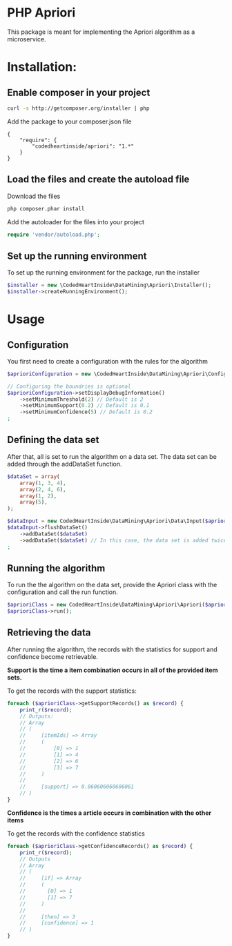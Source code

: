PHP Apriori
===========

This package is meant for implementing the Apriori algorithm as a microservice.

# Installation:

## Enable composer in your project

```bash
curl -s http://getcomposer.org/installer | php
```

Add the package to your composer.json file

```
{
    "require": {
        "codedheartinside/apriori": "1.*"
    }
}
```

## Load the files and create the autoload file

Download the files

```bash
php composer.phar install
```

Add the autoloader for the files into your project

```php
require 'vendor/autoload.php';
```

## Set up the running environment

To set up the running environment for the package, run the installer

```php
$installer = new \CodedHeartInside\DataMining\Apriori\Installer();
$installer->createRunningEnvironment();
```

# Usage

## Configuration

You first need to create a configuration with the rules for the algorithm

```php
$aprioriConfiguration = new \CodedHeartInside\DataMining\Apriori\Configuration();

// Configuring the boundries is optional
$aprioriConfiguration->setDisplayDebugInformation()
    ->setMinimumThreshold(2) // Default is 2
    ->setMinimumSupport(0.2) // Default is 0.1
    ->setMinimumConfidence(5) // Default is 0.2
;
```

## Defining the data set
After that, all is set to run the algorithm on a data set. The data set can be added through the addDataSet function.

```php
$dataSet = array(
    array(1, 3, 4),
    array(2, 4, 6),
    array(1, 2),
    array(5),
);

$dataInput = new CodedHeartInside\DataMining\Apriori\Data\Input($aprioriConfiguration);
$dataInput->flushDataSet()
    ->addDataSet($dataSet)
    ->addDataSet($dataSet) // In this case, the data set is added twice to create more testing data
;
```

## Running the algorithm

To run the the algorithm on the data set, provide the Apriori class with the configuration and call the run function.

```php
$aprioriClass = new CodedHeartInside\DataMining\Apriori\Apriori($aprioriConfiguration);
$aprioriClass->run();
```

## Retrieving the data

After running the algorithm, the records with the statistics for support and confidence become retrievable.

__Support is the time a item combination occurs in all of the provided item sets.__

To get the records with the support statistics:

```php
foreach ($aprioriClass->getSupportRecords() as $record) {
    print_r($record);
    // Outputs:
    // Array
    // (
    //     [itemIds] => Array
    //     (
    //         [0] => 1
    //         [1] => 4
    //         [2] => 6
    //         [3] => 7
    //     )
    //
    //     [support] => 0.060606060606061
    // )
}
```

__Confidence is the times a article occurs in combination with the other items__

To get the records with the confidence statistics

```php
foreach ($aprioriClass->getConfidenceRecords() as $record) {
    print_r($record);
    // Outputs
    // Array
    // (
    //     [if] => Array
    //     (
    //       [0] => 1
    //       [1] => 7
    //     )
    //
    //     [then] => 3
    //     [confidence] => 1
    // )
}
```